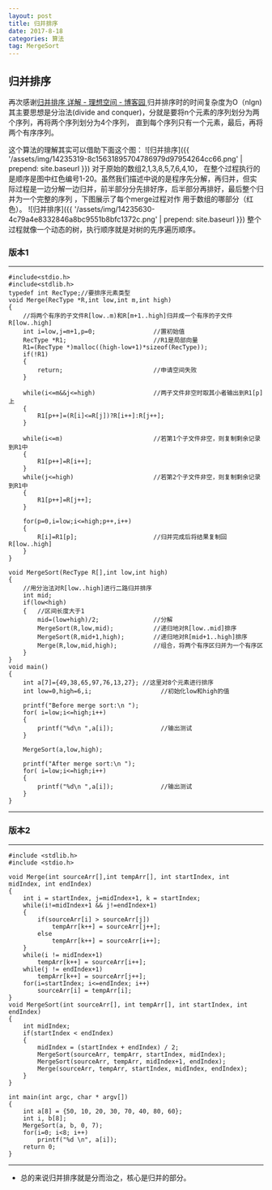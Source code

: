 ```yaml
---
layout: post
title: 归并排序
date: 2017-8-18
categories: 算法
tag: MergeSort
---
```

## 归并排序
再次感谢[归并排序 详解 - 理想空间 - 博客园
](http://www.cnblogs.com/jianboqi/archive/2013/01/15/2860500.html)
归并排序时的时间复杂度为O（nlgn) 其主要思想是分治法(divide and conquer)，分就是要将n个元素的序列划分为两个序列，再将两个序列划分为4个序列，
直到每个序列只有一个元素，最后，再将两个有序序列。

这个算法的理解其实可以借助下面这个图：
![归并排序]({{ '/assets/img/14235319-8c15631895704786979d97954264cc66.png' | prepend: site.baseurl  }})
对于原始的数组2,1,3,8,5,7,6,4,10，
在整个过程执行的是顺序是图中红色编号1-20。虽然我们描述中说的是程序先分解，再归并，但实际过程是一边分解一边归并，前半部分分先排好序，后半部分再排好，最后整个归并为一个完整的序列
，下图展示了每个merge过程对作
用于数组的哪部分（红色）。
![归并排序]({{ '/assets/img/14235630-4c79a4e8332846a8bc9551b8bfc1372c.png' | prepend: site.baseurl  }})
整个过程就像一个动态的树，执行顺序就是对树的先序遍历顺序。

### 版本1
---------------
    #include<stdio.h>
    #include<stdlib.h>
    typedef int RecType;//要排序元素类型
    void Merge(RecType *R,int low,int m,int high)
    {
        //将两个有序的子文件R[low..m)和R[m+1..high]归并成一个有序的子文件R[low..high]
        int i=low,j=m+1,p=0;                //置初始值
        RecType *R1;                        //R1是局部向量
        R1=(RecType *)malloc((high-low+1)*sizeof(RecType));
        if(!R1)
        {
            return;                         //申请空间失败
        }

        while(i<=m&&j<=high)                //两子文件非空时取其小者输出到R1[p]上
        {
            R1[p++]=(R[i]<=R[j])?R[i++]:R[j++];
        }

        while(i<=m)                         //若第1个子文件非空，则复制剩余记录到R1中
        {
            R1[p++]=R[i++];
        }
        while(j<=high)                      //若第2个子文件非空，则复制剩余记录到R1中
        {
            R1[p++]=R[j++];
        }

        for(p=0,i=low;i<=high;p++,i++)
        {
            R[i]=R1[p];                     //归并完成后将结果复制回R[low..high]
        }
    }

    void MergeSort(RecType R[],int low,int high)
    {
        //用分治法对R[low..high]进行二路归并排序
        int mid;
        if(low<high)
        {   //区间长度大于1
            mid=(low+high)/2;               //分解
            MergeSort(R,low,mid);           //递归地对R[low..mid]排序
            MergeSort(R,mid+1,high);        //递归地对R[mid+1..high]排序
            Merge(R,low,mid,high);          //组合，将两个有序区归并为一个有序区
        }
    }
    void main()
    {
        int a[7]={49,38,65,97,76,13,27}; //这里对8个元素进行排序
        int low=0,high=6,i;                   //初始化low和high的值

        printf("Before merge sort:\n ");
        for( i=low;i<=high;i++)
        {
            printf("%d\n ",a[i]);             //输出测试
        }

        MergeSort(a,low,high);

        printf("After merge sort:\n ");
        for( i=low;i<=high;i++)
        {
            printf("%d\n ",a[i]);             //输出测试
        }
    }

----------------
### 版本2
----------------

    #include <stdlib.h>
    #include <stdio.h>

    void Merge(int sourceArr[],int tempArr[], int startIndex, int midIndex, int endIndex)
    {
        int i = startIndex, j=midIndex+1, k = startIndex;
        while(i!=midIndex+1 && j!=endIndex+1)
        {
            if(sourceArr[i] > sourceArr[j])
                tempArr[k++] = sourceArr[j++];
            else
                tempArr[k++] = sourceArr[i++];
        }
        while(i != midIndex+1)
            tempArr[k++] = sourceArr[i++];
        while(j != endIndex+1)
            tempArr[k++] = sourceArr[j++];
        for(i=startIndex; i<=endIndex; i++)
            sourceArr[i] = tempArr[i];
    }
    void MergeSort(int sourceArr[], int tempArr[], int startIndex, int endIndex)
    {
        int midIndex;
        if(startIndex < endIndex)
        {
            midIndex = (startIndex + endIndex) / 2;
            MergeSort(sourceArr, tempArr, startIndex, midIndex);
            MergeSort(sourceArr, tempArr, midIndex+1, endIndex);
            Merge(sourceArr, tempArr, startIndex, midIndex, endIndex);
        }
    }

    int main(int argc, char * argv[])
    {
        int a[8] = {50, 10, 20, 30, 70, 40, 80, 60};
        int i, b[8];
        MergeSort(a, b, 0, 7);
        for(i=0; i<8; i++)
            printf("%d \n", a[i]);
        return 0;
    }

---------------
* 总的来说归并排序就是分而治之，核心是归并的部分。
